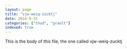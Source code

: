 ```yaml
---
layout: page
title: "vjw-weiq-zucktj"
date: 2014-9-25
categories: ["thud", "grault"]
indexed: true
---
```

This is the body of _this_ file, the one called vjw-weiq-zucktj
